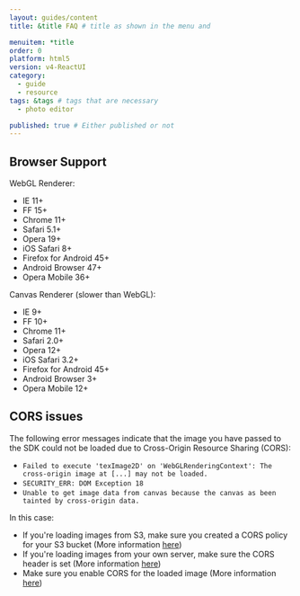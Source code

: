 ```yaml
---
layout: guides/content
title: &title FAQ # title as shown in the menu and

menuitem: *title
order: 0
platform: html5
version: v4-ReactUI
category:
  - guide
  - resource
tags: &tags # tags that are necessary
  - photo editor

published: true # Either published or not
---
```



## Browser Support

WebGL Renderer:

  * IE 11+
  * FF 15+
  * Chrome 11+
  * Safari 5.1+
  * Opera 19+
  * iOS Safari 8+
  * Firefox for Android 45+
  * Android Browser 47+
  * Opera Mobile 36+

Canvas Renderer (slower than WebGL):

  * IE 9+
  * FF 10+
  * Chrome 11+
  * Safari 2.0+
  * Opera 12+
  * iOS Safari 3.2+
  * Firefox for Android 45+
  * Android Browser 3+
  * Opera Mobile 12+



## CORS issues

The following error messages indicate that the image you have passed to the SDK could not be loaded
due to Cross-Origin Resource Sharing (CORS):

* `Failed to execute 'texImage2D' on 'WebGLRenderingContext': The cross-origin image at [...] may not be loaded.`
* `SECURITY_ERR: DOM Exception 18`
* `Unable to get image data from canvas because the canvas as been tainted by cross-origin data.`

In this case:

* If you're loading images from S3, make sure you created a CORS policy for your S3 bucket (More information [here](http://docs.aws.amazon.com/AmazonS3/latest/dev/cors.html))
* If you're loading images from your own server, make sure the CORS header is set (More information [here](http://enable-cors.org/server.html))
* Make sure you enable CORS for the loaded image (More information [here](http://blog.chromium.org/2011/07/using-cross-domain-images-in-webgl-and.html))
